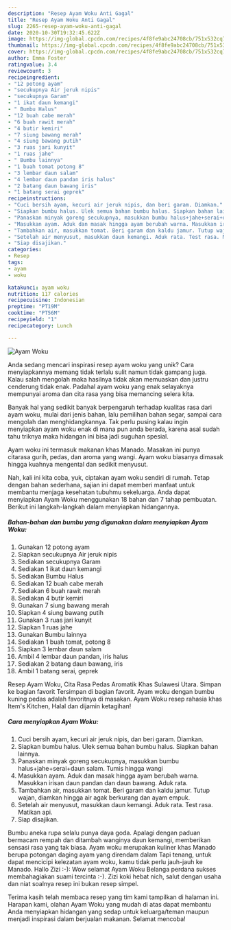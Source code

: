 ```yaml
---
description: "Resep Ayam Woku Anti Gagal"
title: "Resep Ayam Woku Anti Gagal"
slug: 2265-resep-ayam-woku-anti-gagal
date: 2020-10-30T19:32:45.622Z
image: https://img-global.cpcdn.com/recipes/4f8fe9abc24708cb/751x532cq70/ayam-woku-foto-resep-utama.jpg
thumbnail: https://img-global.cpcdn.com/recipes/4f8fe9abc24708cb/751x532cq70/ayam-woku-foto-resep-utama.jpg
cover: https://img-global.cpcdn.com/recipes/4f8fe9abc24708cb/751x532cq70/ayam-woku-foto-resep-utama.jpg
author: Emma Foster
ratingvalue: 3.4
reviewcount: 3
recipeingredient:
- "12 potong ayam"
- "secukupnya Air jeruk nipis"
- "secukupnya Garam"
- "1 ikat daun kemangi"
- " Bumbu Halus"
- "12 buah cabe merah"
- "6 buah rawit merah"
- "4 butir kemiri"
- "7 siung bawang merah"
- "4 siung bawang putih"
- "3 ruas jari kunyit"
- "1 ruas jahe"
- " Bumbu lainnya"
- "1 buah tomat potong 8"
- "3 lembar daun salam"
- "4 lembar daun pandan iris halus"
- "2 batang daun bawang iris"
- "1 batang serai geprek"
recipeinstructions:
- "Cuci bersih ayam, kecuri air jeruk nipis, dan beri garam. Diamkan."
- "Siapkan bumbu halus. Ulek semua bahan bumbu halus. Siapkan bahan lainnya."
- "Panaskan minyak goreng secukupnya, masukkan bumbu halus+jahe+serai+daun salam. Tumis hingga wangi"
- "Masukkan ayam. Aduk dan masak hingga ayam berubah warna. Masukkan irisan daun pandan dan daun bawang. Aduk rata."
- "Tambahkan air, masukkan tomat. Beri garam dan kaldu jamur. Tutup wajan, diamkan hingga air agak berkurang dan ayam empuk."
- "Setelah air menyusut, masukkan daun kemangi. Aduk rata. Test rasa. Matikan api."
- "Siap disajikan."
categories:
- Resep
tags:
- ayam
- woku

katakunci: ayam woku 
nutrition: 117 calories
recipecuisine: Indonesian
preptime: "PT19M"
cooktime: "PT56M"
recipeyield: "1"
recipecategory: Lunch

---
```



![Ayam Woku](https://img-global.cpcdn.com/recipes/4f8fe9abc24708cb/751x532cq70/ayam-woku-foto-resep-utama.jpg)

Anda sedang mencari inspirasi resep ayam woku yang unik? Cara menyiapkannya memang tidak terlalu sulit namun tidak gampang juga. Kalau salah mengolah maka hasilnya tidak akan memuaskan dan justru cenderung tidak enak. Padahal ayam woku yang enak selayaknya mempunyai aroma dan cita rasa yang bisa memancing selera kita.

Banyak hal yang sedikit banyak berpengaruh terhadap kualitas rasa dari ayam woku, mulai dari jenis bahan, lalu pemilihan bahan segar, sampai cara mengolah dan menghidangkannya. Tak perlu pusing kalau ingin menyiapkan ayam woku enak di mana pun anda berada, karena asal sudah tahu triknya maka hidangan ini bisa jadi suguhan spesial.

Ayam woku ini termasuk makanan khas Manado. Masakan ini punya citarasa gurih, pedas, dan aroma yang wangi. Ayam woku biasanya dimasak hingga kuahnya mengental dan sedikit menyusut.


Nah, kali ini kita coba, yuk, ciptakan ayam woku sendiri di rumah. Tetap dengan bahan sederhana, sajian ini dapat memberi manfaat untuk membantu menjaga kesehatan tubuhmu sekeluarga. Anda dapat menyiapkan Ayam Woku menggunakan 18 bahan dan 7 tahap pembuatan. Berikut ini langkah-langkah dalam menyiapkan hidangannya.

<!--inarticleads1-->

##### Bahan-bahan dan bumbu yang digunakan dalam menyiapkan Ayam Woku:

1. Gunakan 12 potong ayam
1. Siapkan secukupnya Air jeruk nipis
1. Sediakan secukupnya Garam
1. Sediakan 1 ikat daun kemangi
1. Sediakan  Bumbu Halus
1. Sediakan 12 buah cabe merah
1. Sediakan 6 buah rawit merah
1. Sediakan 4 butir kemiri
1. Gunakan 7 siung bawang merah
1. Siapkan 4 siung bawang putih
1. Gunakan 3 ruas jari kunyit
1. Siapkan 1 ruas jahe
1. Gunakan  Bumbu lainnya
1. Sediakan 1 buah tomat, potong 8
1. Siapkan 3 lembar daun salam
1. Ambil 4 lembar daun pandan, iris halus
1. Sediakan 2 batang daun bawang, iris
1. Ambil 1 batang serai, geprek


Resep Ayam Woku, Cita Rasa Pedas Aromatik Khas Sulawesi Utara. Simpan ke bagian favorit Tersimpan di bagian favorit. Ayam woku dengan bumbu kuning pedas adalah favoritnya di masakan. Ayam Woku resep rahasia khas Item&#39;s Kitchen, Halal dan dijamin ketagihan! 

<!--inarticleads2-->

##### Cara menyiapkan Ayam Woku:

1. Cuci bersih ayam, kecuri air jeruk nipis, dan beri garam. Diamkan.
1. Siapkan bumbu halus. Ulek semua bahan bumbu halus. Siapkan bahan lainnya.
1. Panaskan minyak goreng secukupnya, masukkan bumbu halus+jahe+serai+daun salam. Tumis hingga wangi
1. Masukkan ayam. Aduk dan masak hingga ayam berubah warna. Masukkan irisan daun pandan dan daun bawang. Aduk rata.
1. Tambahkan air, masukkan tomat. Beri garam dan kaldu jamur. Tutup wajan, diamkan hingga air agak berkurang dan ayam empuk.
1. Setelah air menyusut, masukkan daun kemangi. Aduk rata. Test rasa. Matikan api.
1. Siap disajikan.


Bumbu aneka rupa selalu punya daya goda. Apalagi dengan paduan bermacam rempah dan ditambah wanginya daun kemangi, memberikan sensasi rasa yang tak biasa. Ayam woku merupakan kuliner khas Manado berupa potongan daging ayam yang direndam dalam Tapi tenang, untuk dapat mencicipi kelezatan ayam woku, kamu tidak perlu jauh-jauh ke Manado. Hallo Zizi :-): Wow selamat Ayam Woku Belanga perdana sukses membahagiakan suami tercinta :-). Zizi koki hebat nich, salut dengan usaha dan niat soalnya resep ini bukan resep simpel. 

Terima kasih telah membaca resep yang tim kami tampilkan di halaman ini. Harapan kami, olahan Ayam Woku yang mudah di atas dapat membantu Anda menyiapkan hidangan yang sedap untuk keluarga/teman maupun menjadi inspirasi dalam berjualan makanan. Selamat mencoba!
